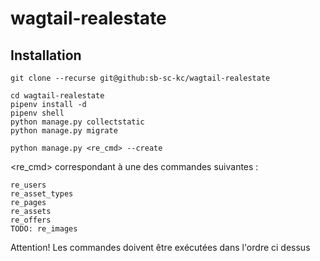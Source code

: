 # wagtail-realestate 

## Installation

    git clone --recurse git@github:sb-sc-kc/wagtail-realestate
  
    cd wagtail-realestate
    pipenv install -d
    pipenv shell
    python manage.py collectstatic
    python manage.py migrate
  
    python manage.py <re_cmd> --create 
  
<re_cmd> correspondant à une des commandes suivantes :
   
    re_users
    re_asset_types
    re_pages
    re_assets
    re_offers
    TODO: re_images

 Attention! Les commandes doivent être exécutées dans l'ordre ci dessus
